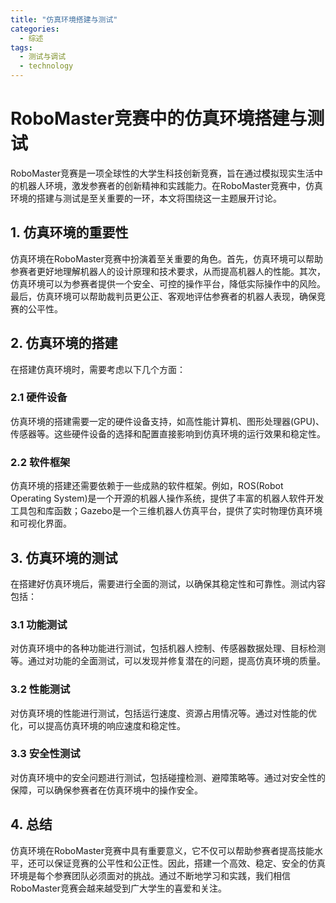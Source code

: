 ```yaml
---  
title: "仿真环境搭建与测试"  
categories:  
  - 综述
tags: 
  - 测试与调试 
  - technology  
---  
```


# RoboMaster竞赛中的仿真环境搭建与测试

RoboMaster竞赛是一项全球性的大学生科技创新竞赛，旨在通过模拟现实生活中的机器人环境，激发参赛者的创新精神和实践能力。在RoboMaster竞赛中，仿真环境的搭建与测试是至关重要的一环，本文将围绕这一主题展开讨论。

## 1. 仿真环境的重要性

仿真环境在RoboMaster竞赛中扮演着至关重要的角色。首先，仿真环境可以帮助参赛者更好地理解机器人的设计原理和技术要求，从而提高机器人的性能。其次，仿真环境可以为参赛者提供一个安全、可控的操作平台，降低实际操作中的风险。最后，仿真环境可以帮助裁判员更公正、客观地评估参赛者的机器人表现，确保竞赛的公平性。

## 2. 仿真环境的搭建

在搭建仿真环境时，需要考虑以下几个方面：

### 2.1 硬件设备

仿真环境的搭建需要一定的硬件设备支持，如高性能计算机、图形处理器(GPU)、传感器等。这些硬件设备的选择和配置直接影响到仿真环境的运行效果和稳定性。

### 2.2 软件框架

仿真环境的搭建还需要依赖于一些成熟的软件框架。例如，ROS(Robot Operating System)是一个开源的机器人操作系统，提供了丰富的机器人软件开发工具包和库函数；Gazebo是一个三维机器人仿真平台，提供了实时物理仿真环境和可视化界面。

## 3. 仿真环境的测试

在搭建好仿真环境后，需要进行全面的测试，以确保其稳定性和可靠性。测试内容包括：

### 3.1 功能测试

对仿真环境中的各种功能进行测试，包括机器人控制、传感器数据处理、目标检测等。通过对功能的全面测试，可以发现并修复潜在的问题，提高仿真环境的质量。

### 3.2 性能测试

对仿真环境的性能进行测试，包括运行速度、资源占用情况等。通过对性能的优化，可以提高仿真环境的响应速度和稳定性。

### 3.3 安全性测试

对仿真环境中的安全问题进行测试，包括碰撞检测、避障策略等。通过对安全性的保障，可以确保参赛者在仿真环境中的操作安全。

## 4. 总结

仿真环境在RoboMaster竞赛中具有重要意义，它不仅可以帮助参赛者提高技能水平，还可以保证竞赛的公平性和公正性。因此，搭建一个高效、稳定、安全的仿真环境是每个参赛团队必须面对的挑战。通过不断地学习和实践，我们相信RoboMaster竞赛会越来越受到广大学生的喜爱和关注。 

